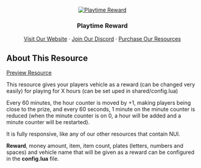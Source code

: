<div id="top"></div>

<br />
<div align="center">
  <a href="https://infinity-devt.com">
    <img src="https://i.imgur.com/QEc41ag.png" alt="Playtime Reward">
  </a>

  <h3 align="center">Playtime Reward</h3>

  <p align="center">
    <a href="http://infinity-devt.com">Visit Our Website</a>
    ·
    <a href="https://discord.gg/WRknrjMZAS">Join Our Discord</a>
    ·
    <a href="https://infinitydevelopment.tebex.io">Purchase Our Resources</a>
  </p>
</div>

## About This Resource

<a href="https://i.imgur.com/Z7PxQhE.png">Preview Resource</a>

This resource gives your players vehicle as a reward (can be changed very easily) for playing for X hours (can be set uped in shared/config.lua) 

Every 60 minutes, the hour counter is moved by +1, making players being close to the prize, and every 60 seconds, 1 minute on the minute counter is reduced (when the minute counter is on 0, a hour will be added and a minute counter will be restarted).

It is fully responsive, like any of our other resources that contain NUI.

**Reward**, money amount, item, item count, plates (letters, numbers and spaces) and vehicle name that will be given as a reward can be configured in the **config.lua** file.
